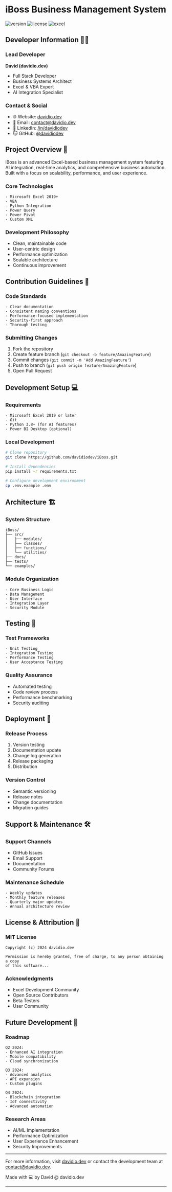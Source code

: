 # iBoss Business Management System
![version](https://img.shields.io/badge/version-3.0.0-blue)
![license](https://img.shields.io/badge/license-MIT-green)
![excel](https://img.shields.io/badge/excel-2019%2B-brightgreen)

## Developer Information 👨‍💻

### Lead Developer
**David (davidio.dev)**
- Full Stack Developer
- Business Systems Architect
- Excel & VBA Expert
- AI Integration Specialist

### Contact & Social
- 🌐 Website: [davidio.dev](https://davidio.dev)
- 📧 Email: contact@davidio.dev
- 💼 LinkedIn: [/in/davidiodev](https://linkedin.com/in/davidiodev)
- 🐱 GitHub: [@davidiodev](https://github.com/davidiodev)

## Project Overview 🚀

iBoss is an advanced Excel-based business management system featuring AI integration, real-time analytics, and comprehensive business automation. Built with a focus on scalability, performance, and user experience.

### Core Technologies
```
- Microsoft Excel 2019+
- VBA
- Python Integration
- Power Query
- Power Pivot
- Custom XML
```

### Development Philosophy
- Clean, maintainable code
- User-centric design
- Performance optimization
- Scalable architecture
- Continuous improvement

## Contribution Guidelines 🤝

### Code Standards
```
- Clear documentation
- Consistent naming conventions
- Performance-focused implementation
- Security-first approach
- Thorough testing
```

### Submitting Changes
1. Fork the repository
2. Create feature branch (`git checkout -b feature/AmazingFeature`)
3. Commit changes (`git commit -m 'Add AmazingFeature'`)
4. Push to branch (`git push origin feature/AmazingFeature`)
5. Open Pull Request

## Development Setup 💻

### Requirements
```
- Microsoft Excel 2019 or later
- Git
- Python 3.8+ (for AI features)
- Power BI Desktop (optional)
```

### Local Development
```bash
# Clone repository
git clone https://github.com/davidiodev/iBoss.git

# Install dependencies
pip install -r requirements.txt

# Configure development environment
cp .env.example .env
```

## Architecture 🏗️

### System Structure
```
iBoss/
├── src/
│   ├── modules/
│   ├── classes/
│   ├── functions/
│   └── utilities/
├── docs/
├── tests/
└── examples/
```

### Module Organization
```
- Core Business Logic
- Data Management
- User Interface
- Integration Layer
- Security Module
```

## Testing 🧪

### Test Frameworks
```
- Unit Testing
- Integration Testing
- Performance Testing
- User Acceptance Testing
```

### Quality Assurance
- Automated testing
- Code review process
- Performance benchmarking
- Security auditing

## Deployment 🚀

### Release Process
1. Version testing
2. Documentation update
3. Change log generation
4. Release packaging
5. Distribution

### Version Control
- Semantic versioning
- Release notes
- Change documentation
- Migration guides

## Support & Maintenance 🛠️

### Support Channels
- GitHub Issues
- Email Support
- Documentation
- Community Forums

### Maintenance Schedule
```
- Weekly updates
- Monthly feature releases
- Quarterly major updates
- Annual architecture review
```

## License & Attribution 📜

### MIT License
```
Copyright (c) 2024 davidio.dev

Permission is hereby granted, free of charge, to any person obtaining a copy
of this software...
```

### Acknowledgments
- Excel Development Community
- Open Source Contributors
- Beta Testers
- User Community

## Future Development 🔮

### Roadmap
```
Q2 2024:
- Enhanced AI integration
- Mobile compatibility
- Cloud synchronization

Q3 2024:
- Advanced analytics
- API expansion
- Custom plugins

Q4 2024:
- Blockchain integration
- IoT connectivity
- Advanced automation
```

### Research Areas
- AI/ML Implementation
- Performance Optimization
- User Experience Enhancement
- Security Improvements

---

For more information, visit [davidio.dev](https://davidio.dev) or contact the development team at contact@davidio.dev.

Made with 💻 by David @ davidio.dev

---
